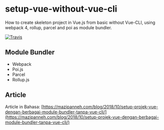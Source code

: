 # setup-vue-without-vue-cli

How to create skeleton project in Vue.js from basic without Vue-CLI, using webpack 4, rollup, parcel and poi as module bundler.

[![Travis](https://img.shields.io/travis/mazipan/setup-vue-without-vue-cli.svg)](https://travis-ci.org/mazipan/setup-vue-without-vue-cli)

## Module Bundler

+ Webpack
+ Poi.js
+ Parcel
+ Rollup.js

## Article

Article in Bahasa: [https://mazipanneh.com/blog/2018/10/setup-projek-vue-dengan-berbagai-module-bundler-tanpa-vue-cli/](https://mazipanneh.com/blog/2018/10/setup-projek-vue-dengan-berbagai-module-bundler-tanpa-vue-cli/)
